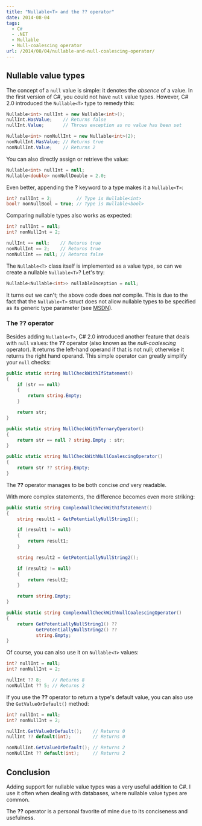 ```yaml
---
title: "Nullable<T> and the ?? operator"
date: 2014-08-04
tags: 
  - C#
  - .NET
  - Nullable
  - Null-coalescing operator
url: /2014/08/04/nullable-and-null-coalescing-operator/
---
```


## Nullable value types
The concept of a `null` value is simple: it denotes the *absence* of a value. In the first version of C#, you could not have `null` value types. However, C# 2.0 introduced the `Nullable<T>` type to remedy this:

```csharp
Nullable<int> nullInt = new Nullable<int>();
nullInt.HasValue;    // Returns false
nullInt.Value;       // Throws exception as no value has been set

Nullable<int> nonNullInt = new Nullable<int>(2);
nonNullInt.HasValue; // Returns true
nonNullInt.Value;    // Returns 2
```

You can also directly assign or retrieve the value:

```csharp
Nullable<int> nullInt = null;
Nullable<double> nonNullDouble = 2.0;
```

Even better, appending the **?** keyword to a type makes it a `Nullable<T>`:

```csharp
int? nullInt = 2;         // Type is Nullable<int>
bool? nonNullBool = true; // Type is Nullable<bool>
```

Comparing nullable types also works as expected:

```csharp
int? nullInt = null;
int? nonNullInt = 2;

nullInt == null;    // Returns true
nonNullInt == 2;    // Returns true
nonNullInt == null; // Returns false
```

The `Nullable<T>` class itself is implemented as a value type, so can we create a nullable `Nullable<T>`? Let's try:

```csharp
Nullable<Nullable<int>> nullableInception = null;
```

It turns out we can't; the above code does *not* compile. This is due to the fact that the `Nullable<T>` struct does not allow nullable types to be specified as its generic type parameter (see [MSDN](http://msdn.microsoft.com/en-us/library/d5x73970.aspx)).

### The **??** operator
Besides adding `Nullable<T>`, C# 2.0 introduced another feature that deals with `null` values: the **??** operator (also known as the *null-coalescing* operator). It returns the left-hand operand if that is not null; otherwise it returns the right hand operand. This simple operator can greatly simplify your `null` checks:

```csharp
public static string NullCheckWithIfStatement()
{
    if (str == null)
    {
        return string.Empty;    
    }

    return str;
}

public static string NullCheckWithTernaryOperator()
{
    return str == null ? string.Empty : str;
}

public static string NullCheckWithNullCoalescingOperator()
{
    return str ?? string.Empty;
}
```

The **??** operator manages to be both concise *and* very readable.

With more complex statements, the difference becomes even more striking:

```csharp
public static string ComplexNullCheckWithIfStatement()
{
    string result1 = GetPotentiallyNullString1();

    if (result1 != null)
    {
        return result1;
    }

    string result2 = GetPotentiallyNullString2();

    if (result2 != null)
    {
        return result2;
    }

    return string.Empty;
}

public static string ComplexNullCheckWithNullCoalescingOperator()
{
    return GetPotentiallyNullString1() ??
           GetPotentiallyNullString2() ??
           string.Empty;
}
```

Of course, you can also use it on `Nullable<T>` values:

```csharp
int? nullInt = null;
int? nonNullInt = 2;

nullInt ?? 8;    // Returns 8
nonNullInt ?? 5; // Returns 2
```

If you use the **??** operator to return a type's default value, you can also use the `GetValueOrDefault()` method:

```csharp
int? nullInt = null;
int? nonNullInt = 2;

nullInt.GetValueOrDefault();    // Returns 0
nullInt ?? default(int);        // Returns 0

nonNullInt.GetValueOrDefault(); // Returns 2
nonNullInt ?? default(int);     // Returns 2
```

## Conclusion
Adding support for nullable value types was a very useful addition to C#. I use it often when dealing with databases, where nullable value types are common. 

The **??** operator is a personal favorite of mine due to its conciseness and usefulness.